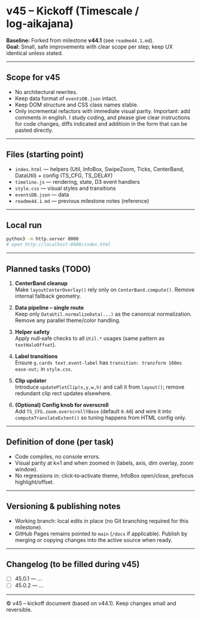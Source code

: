 # v45 – Kickoff (Timescale / log‑aikajana)

**Baseline:** Forked from milestone **v44.1** (see `readme44.1.md`).  
**Goal:** Small, safe improvements with clear scope per step; keep UX identical unless stated.

---

## Scope for v45

- No architectural rewrites.
- Keep data format of `eventsDB.json` intact.
- Keep DOM structure and CSS class names stable.
- Only incremental refactors with immediate visual parity.
Important: add comments in english. I study coding, and please give clear instructions for code changes, diffs indicated and additioin in the form that can be pasted directly.

---

## Files (starting point)

- `index.html` — helpers (Util, InfoBox, SwipeZoom, Ticks, CenterBand, DataUtil) + config (TS_CFG, TS_DELAY)
- `timeline.js` — rendering, state, D3 event handlers
- `style.css` — visual styles and transitions
- `eventsDB.json` — data
- `readme44.1.md` — previous milestone notes (reference)

---

## Local run

```bash
python3 -m http.server 8000
# open http://localhost:8000/index.html
```

---

## Planned tasks (TODO)

1. **CenterBand cleanup**  
   Make `layoutCenterOverlay()` rely only on `CenterBand.compute()`. Remove internal fallback geometry.

2. **Data pipeline – single route**  
   Keep only `DataUtil.normalizeData(...)` as the canonical normalization. Remove any parallel theme/color handling.

3. **Helper safety**  
   Apply null‑safe checks to all `Util.*` usages (same pattern as `textHaloOffset`).

4. **Label transitions**  
   Ensure `g.cards text.event-label` has `transition: transform 160ms ease-out;` in `style.css`.

5. **Clip updater**  
   Introduce `updatePlotClip(x,y,w,h)` and call it from `layout()`; remove redundant clip rect updates elsewhere.

6. **(Optional) Config knob for overscroll**  
   Add `TS_CFG.zoom.overscrollYBase` (default `0.60`) and wire it into `computeTranslateExtent()` so tuning happens from HTML config only.

---

## Definition of done (per task)

- Code compiles, no console errors.
- Visual parity at k≈1 and when zoomed in (labels, axis, dim overlay, zoom window).
- No regressions in: click‑to‑activate theme, InfoBox open/close, prefocus highlight/offset.

---

## Versioning & publishing notes

- Working branch: local edits in place (no Git branching required for this milestone).
- GitHub Pages remains pointed to `main` (`/docs` if applicable). Publish by merging or copying changes into the active source when ready.

---

## Changelog (to be filled during v45)

- [ ] 45.0.1 — …
- [ ] 45.0.2 — …

---

© v45 – kickoff document (based on v44.1). Keep changes small and reversible.
